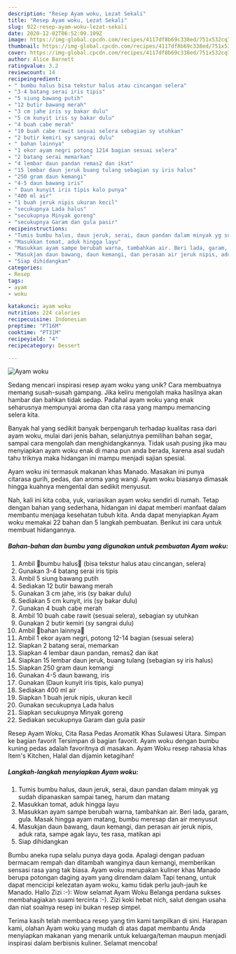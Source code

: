```yaml
---
description: "Resep Ayam woku, Lezat Sekali"
title: "Resep Ayam woku, Lezat Sekali"
slug: 922-resep-ayam-woku-lezat-sekali
date: 2020-12-02T06:52:09.109Z
image: https://img-global.cpcdn.com/recipes/4117df8b69c338ed/751x532cq70/ayam-woku-foto-resep-utama.jpg
thumbnail: https://img-global.cpcdn.com/recipes/4117df8b69c338ed/751x532cq70/ayam-woku-foto-resep-utama.jpg
cover: https://img-global.cpcdn.com/recipes/4117df8b69c338ed/751x532cq70/ayam-woku-foto-resep-utama.jpg
author: Alice Barnett
ratingvalue: 3.2
reviewcount: 14
recipeingredient:
- " bumbu halus bisa tekstur halus atau cincangan selera"
- "3-4 batang serai iris tipis"
- "5 siung bawang putih"
- "12 butir bawang merah"
- "3 cm jahe iris sy bakar dulu"
- "5 cm kunyit iris sy bakar dulu"
- "4 buah cabe merah"
- "10 buah cabe rawit sesuai selera sebagian sy utuhkan"
- "2 butir kemiri sy sangrai dulu"
- " bahan lainnya"
- "1 ekor ayam negri potong 1214 bagian sesuai selera"
- "2 batang serai memarkan"
- "4 lembar daun pandan remas2 dan ikat"
- "15 lembar daun jeruk buang tulang sebagian sy iris halus"
- "250 gram daun kemangi"
- "4-5 daun bawang iris"
- " Daun kunyit iris tipis kalo punya"
- "400 ml air"
- "1 buah jeruk nipis ukuran kecil"
- "secukupnya Lada halus"
- "secukupnya Minyak goreng"
- "secukupnya Garam dan gula pasir"
recipeinstructions:
- "Tumis bumbu halus, daun jeruk, serai, daun pandan dalam minyak yg sudah dipanaskan sampai taneg, harum dan matang"
- "Masukkan tomat, aduk hingga layu"
- "Masukkan ayam sampe berubah warna, tambahkan air. Beri lada, garam, gula. Masak hingga ayam matang, bumbu meresap dan air menyusut"
- "Masukjan daun bawang, daun kemangi, dan perasan air jeruk nipis, aduk rata, sampe agak layu, tes rasa, matikan api"
- "Siap dihidangkan"
categories:
- Resep
tags:
- ayam
- woku

katakunci: ayam woku 
nutrition: 224 calories
recipecuisine: Indonesian
preptime: "PT16M"
cooktime: "PT31M"
recipeyield: "4"
recipecategory: Dessert

---
```



![Ayam woku](https://img-global.cpcdn.com/recipes/4117df8b69c338ed/751x532cq70/ayam-woku-foto-resep-utama.jpg)

Sedang mencari inspirasi resep ayam woku yang unik? Cara membuatnya memang susah-susah gampang. Jika keliru mengolah maka hasilnya akan hambar dan bahkan tidak sedap. Padahal ayam woku yang enak seharusnya mempunyai aroma dan cita rasa yang mampu memancing selera kita.

Banyak hal yang sedikit banyak berpengaruh terhadap kualitas rasa dari ayam woku, mulai dari jenis bahan, selanjutnya pemilihan bahan segar, sampai cara mengolah dan menghidangkannya. Tidak usah pusing jika mau menyiapkan ayam woku enak di mana pun anda berada, karena asal sudah tahu triknya maka hidangan ini mampu menjadi sajian spesial.

Ayam woku ini termasuk makanan khas Manado. Masakan ini punya citarasa gurih, pedas, dan aroma yang wangi. Ayam woku biasanya dimasak hingga kuahnya mengental dan sedikit menyusut.


Nah, kali ini kita coba, yuk, variasikan ayam woku sendiri di rumah. Tetap dengan bahan yang sederhana, hidangan ini dapat memberi manfaat dalam membantu menjaga kesehatan tubuh kita. Anda dapat menyiapkan Ayam woku memakai 22 bahan dan 5 langkah pembuatan. Berikut ini cara untuk membuat hidangannya.

<!--inarticleads1-->

##### Bahan-bahan dan bumbu yang digunakan untuk pembuatan Ayam woku:

1. Ambil  🍗bumbu halus🍗 (bisa tekstur halus atau cincangan, selera)
1. Gunakan 3-4 batang serai iris tipis
1. Ambil 5 siung bawang putih
1. Sediakan 12 butir bawang merah
1. Gunakan 3 cm jahe, iris (sy bakar dulu)
1. Sediakan 5 cm kunyit, iris (sy bakar dulu)
1. Gunakan 4 buah cabe merah
1. Ambil 10 buah cabe rawit (sesuai selera), sebagian sy utuhkan
1. Gunakan 2 butir kemiri (sy sangrai dulu)
1. Ambil  🍗bahan lainnya🍗
1. Ambil 1 ekor ayam negri, potong 12-14 bagian (sesuai selera)
1. Siapkan 2 batang serai, memarkan
1. Siapkan 4 lembar daun pandan, remas2 dan ikat
1. Siapkan 15 lembar daun jeruk, buang tulang (sebagian sy iris halus)
1. Siapkan 250 gram daun kemangi
1. Gunakan 4-5 daun bawang, iris
1. Gunakan  (Daun kunyit iris tipis, kalo punya)
1. Sediakan 400 ml air
1. Siapkan 1 buah jeruk nipis, ukuran kecil
1. Gunakan secukupnya Lada halus
1. Siapkan secukupnya Minyak goreng
1. Sediakan secukupnya Garam dan gula pasir


Resep Ayam Woku, Cita Rasa Pedas Aromatik Khas Sulawesi Utara. Simpan ke bagian favorit Tersimpan di bagian favorit. Ayam woku dengan bumbu kuning pedas adalah favoritnya di masakan. Ayam Woku resep rahasia khas Item&#39;s Kitchen, Halal dan dijamin ketagihan! 

<!--inarticleads2-->

##### Langkah-langkah menyiapkan Ayam woku:

1. Tumis bumbu halus, daun jeruk, serai, daun pandan dalam minyak yg sudah dipanaskan sampai taneg, harum dan matang
1. Masukkan tomat, aduk hingga layu
1. Masukkan ayam sampe berubah warna, tambahkan air. Beri lada, garam, gula. Masak hingga ayam matang, bumbu meresap dan air menyusut
1. Masukjan daun bawang, daun kemangi, dan perasan air jeruk nipis, aduk rata, sampe agak layu, tes rasa, matikan api
1. Siap dihidangkan


Bumbu aneka rupa selalu punya daya goda. Apalagi dengan paduan bermacam rempah dan ditambah wanginya daun kemangi, memberikan sensasi rasa yang tak biasa. Ayam woku merupakan kuliner khas Manado berupa potongan daging ayam yang direndam dalam Tapi tenang, untuk dapat mencicipi kelezatan ayam woku, kamu tidak perlu jauh-jauh ke Manado. Hallo Zizi :-): Wow selamat Ayam Woku Belanga perdana sukses membahagiakan suami tercinta :-). Zizi koki hebat nich, salut dengan usaha dan niat soalnya resep ini bukan resep simpel. 

Terima kasih telah membaca resep yang tim kami tampilkan di sini. Harapan kami, olahan Ayam woku yang mudah di atas dapat membantu Anda menyiapkan makanan yang menarik untuk keluarga/teman maupun menjadi inspirasi dalam berbisnis kuliner. Selamat mencoba!
